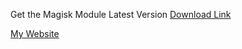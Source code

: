 Get the Magisk Module Latest Version
[Download Link](https://www.magiskmodule.com/moto-core-magisk-module/)

[My Website](https://www.magiskmodule.com)
